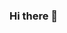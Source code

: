 ### Hi there 👋

<!--
**ShakerNoreldin/ShakerNoreldin** is a ✨ _special_ ✨ repository because its `README.md` (this file) appears on your GitHub profile.

Here are some ideas to get you started:
- 🌱 I’m currently learning Data Science 
- 👯 I’m looking to collaborate on data science and data analyzing projects as a freelancer or part time or full time contract
- 💬 Ask me about Mathematics, Data science, statistics, Python, Sql, Pandas, data analzing 
- 📫 How to reach me: 
linkedin: https://www.linkedin.com/in/shaker-nor-eldin-8b6582249/
Whatsapp:01068448613
Calling:01068448613
Email:shaker.noreldin@gmail.com
-->

